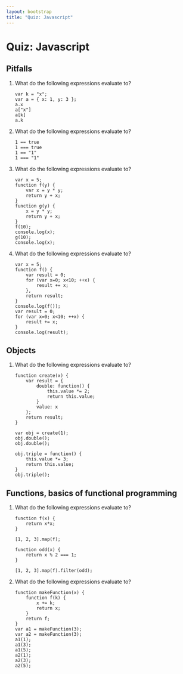 ```yaml
---
layout: bootstrap
title: "Quiz: Javascript"
---
```


# Quiz: Javascript

## Pitfalls

1. What do the following expressions evaluate to?

       var k = "x";
       var a = { x: 1, y: 3 };
       a.x
       a["x"]
       a[k]
       a.k

2. What do the following expressions evaluate to?

       1 == true
       1 === true
       1 == "1"
       1 === "1"

3. What do the following expressions evaluate to?

       var x = 5;
       function f(y) {
           var x = y * y;
           return y + x;
       }
       function g(y) {
           x = y * y;
           return y + x;
       }
       f(10);
       console.log(x);
       g(10);
       console.log(x);
    
4. What do the following expressions evaluate to?

       var x = 5;
       function f() {
           var result = 0;
           for (var x=0; x<10; ++x) {
               result += x;
           },
           return result;
       }
       console.log(f());
       var result = 0;
       for (var x=0; x<10; ++x) {
           result += x;
       }
       console.log(result);

## Objects

1. What do the following expressions evaluate to?

       function create(x) {
           var result = {
               double: function() {
                   this.value *= 2;
                   return this.value;
               }
               value: x
           };
           return result;
       }
       
       var obj = create(1);
       obj.double();
       obj.double();
       
       obj.triple = function() {
           this.value *= 3;
           return this.value;
       }
       obj.triple();


## Functions, basics of functional programming

1. What do the following expressions evaluate to?

       function f(x) {
           return x*x;
       }
       
       [1, 2, 3].map(f);
       
       function odd(x) {
           return x % 2 === 1;
       }
       
       [1, 2, 3].map(f).filter(odd);

2. What do the following expressions evaluate to?

       function makeFunction(x) {
           function f(k) {
               x += k;
               return x;
           }
           return f;
       }
       var a1 = makeFunction(3);
       var a2 = makeFunction(3);
       a1(1);
       a1(3);
       a1(5);
       a2(1);
       a2(3);
       a2(5);

